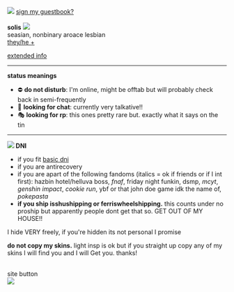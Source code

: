 <img src="https://barbara.crd.co/assets/images/gallery03/a212d5e6.gif"> <a href="http://users.smartgb.com/g/g.php?a=s&i=g19-00562-49">sign my guestbook?</a>
<br><br>
<b>solis</b> <img src="https://barbara.crd.co/assets/images/gallery28/a639e43a.gif?v=115e6ed7"><br>
seasian, nonbinary aroace lesbian
<br><a href="https://en.pronouns.page/@solistice">they/he +</a>

<a href="https://rentry.co/solistice">extended info</a>

<hr>

<b>status meanings</b>
<ul>
  <li> ⛔ <b>do not disturb</b>: I'm online, might be offtab but will probably check back in semi-frequently </li>
  <li> 💬 <b>looking for chat</b>: currently very talkative!! </li>
  <li> 🎭 <b>looking for rp</b>: this ones pretty rare but. exactly what it says on the tin</li>
</ul>

<hr>

<b><img src="https://barbara.crd.co/assets/images/gallery15/e504d2bd.gif"> DNI</b>
<ul>
  <li>if you fit <a href="https://listography.com/dni">basic dni</a></li>
  <li>if you are antirecovery</li>
  <li>if you are apart of the following fandoms (italics = ok if friends or if I int first): hazbin hotel/helluva boss, <i>fnaf</i>, friday night funkin, dsmp, <i>mcyt</i>, <i>genshin impact</i>, <i>cookie run</i>, ybf or that john doe game idk the name of, <i>pokepasta</i>
  <li><b>if you ship isshushipping or ferriswheelshipping.</b> this counts under no proship but apparently people dont get that so. GET OUT OF MY HOUSE!!</li>
</ul>

I hide VERY freely, if you're hidden its not personal I promise

<b>do not copy my skins.</b> light insp is ok but if you straight up copy any of my skins I will find you and I will Get you. thanks!

<br>
site button<br>
<a href="https://pokemaster28.neocities.org"><img src="https://media.discordapp.net/attachments/1035684052805627977/1037022263083552768/button.gif"></a>
